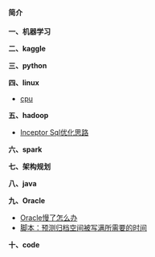 #### 简介

**一、机器学习**

**二、kaggle**

**三、python**

**四、linux**
- [cpu](https://github.com/aidway/Blog/issues/1)

**五、hadoop**
- [Inceptor Sql优化思路](https://github.com/aidway/Blog/issues/3)

**六、spark**

**七、架构规划**

**八、java**

**九、Oracle**
- [Oracle慢了怎么办](https://github.com/aidway/Blog/issues/2)
- [脚本：预测归档空间被写满所需要的时间](https://github.com/aidway/Blog/issues/4)

**十、code**

